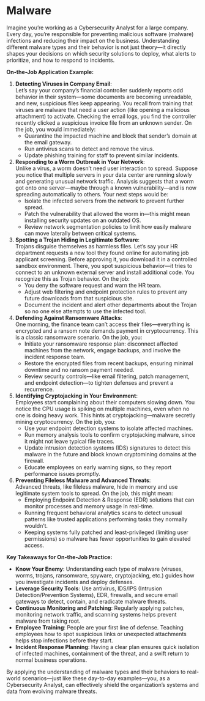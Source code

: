 # Malware

Imagine you’re working as a Cybersecurity Analyst for a large company. Every day, you’re responsible for preventing malicious software (malware) infections and reducing their impact on the business. Understanding different malware types and their behavior is not just theory—it directly shapes your decisions on which security solutions to deploy, what alerts to prioritize, and how to respond to incidents.

**On-the-Job Application Example:**

1. **Detecting Viruses in Company Email**:\
   Let’s say your company’s financial controller suddenly reports odd behavior in their system—some documents are becoming unreadable, and new, suspicious files keep appearing. You recall from training that viruses are malware that need a user action (like opening a malicious attachment) to activate. Checking the email logs, you find the controller recently clicked a suspicious invoice file from an unknown sender. On the job, you would immediately:
   * Quarantine the impacted machine and block that sender’s domain at the email gateway.
   * Run antivirus scans to detect and remove the virus.
   * Update phishing training for staff to prevent similar incidents.
2. **Responding to a Worm Outbreak in Your Network**:\
   Unlike a virus, a worm doesn’t need user interaction to spread. Suppose you notice that multiple servers in your data center are running slowly and generating unusual network traffic. Analysis suggests that a worm got onto one server—maybe through a known vulnerability—and is now spreading automatically to others. Your next steps would be:
   * Isolate the infected servers from the network to prevent further spread.
   * Patch the vulnerability that allowed the worm in—this might mean installing security updates on an outdated OS.
   * Review network segmentation policies to limit how easily malware can move laterally between critical systems.
3. **Spotting a Trojan Hiding in Legitimate Software**:\
   Trojans disguise themselves as harmless files. Let’s say your HR department requests a new tool they found online for automating job applicant screening. Before approving it, you download it in a controlled sandbox environment. There, you spot suspicious behavior—it tries to connect to an unknown external server and install additional code. You recognize this as Trojan behavior. On the job:
   * You deny the software request and warn the HR team.
   * Adjust web filtering and endpoint protection rules to prevent any future downloads from that suspicious site.
   * Document the incident and alert other departments about the Trojan so no one else attempts to use the infected tool.
4. **Defending Against Ransomware Attacks**:\
   One morning, the finance team can’t access their files—everything is encrypted and a ransom note demands payment in cryptocurrency. This is a classic ransomware scenario. On the job, you:
   * Initiate your ransomware response plan: disconnect affected machines from the network, engage backups, and involve the incident response team.
   * Restore the encrypted files from recent backups, ensuring minimal downtime and no ransom payment needed.
   * Review security controls—like email filtering, patch management, and endpoint detection—to tighten defenses and prevent a recurrence.
5. **Identifying Cryptojacking in Your Environment**:\
   Employees start complaining about their computers slowing down. You notice the CPU usage is spiking on multiple machines, even when no one is doing heavy work. This hints at cryptojacking—malware secretly mining cryptocurrency. On the job, you:
   * Use your endpoint detection systems to isolate affected machines.
   * Run memory analysis tools to confirm cryptojacking malware, since it might not leave typical file traces.
   * Update intrusion detection systems (IDS) signatures to detect this malware in the future and block known cryptomining domains at the firewall.
   * Educate employees on early warning signs, so they report performance issues promptly.
6. **Preventing Fileless Malware and Advanced Threats**:\
   Advanced threats, like fileless malware, hide in memory and use legitimate system tools to spread. On the job, this might mean:
   * Employing Endpoint Detection & Response (EDR) solutions that can monitor processes and memory usage in real-time.
   * Running frequent behavioral analytics scans to detect unusual patterns like trusted applications performing tasks they normally wouldn’t.
   * Keeping systems fully patched and least-privileged (limiting user permissions) so malware has fewer opportunities to gain elevated access.

**Key Takeaways for On-the-Job Practice:**

* **Know Your Enemy**: Understanding each type of malware (viruses, worms, trojans, ransomware, spyware, cryptojacking, etc.) guides how you investigate incidents and deploy defenses.
* **Leverage Security Tools**: Use antivirus, IDS/IPS (Intrusion Detection/Prevention Systems), EDR, firewalls, and secure email gateways to detect, contain, and eradicate malware threats.
* **Continuous Monitoring and Patching**: Regularly applying patches, monitoring network traffic, and scanning systems helps prevent malware from taking root.
* **Employee Training**: People are your first line of defense. Teaching employees how to spot suspicious links or unexpected attachments helps stop infections before they start.
* **Incident Response Planning**: Having a clear plan ensures quick isolation of infected machines, containment of the threat, and a swift return to normal business operations.

By applying the understanding of malware types and their behaviors to real-world scenarios—just like these day-to-day examples—you, as a Cybersecurity Analyst, can effectively shield the organization’s systems and data from evolving malware threats.
